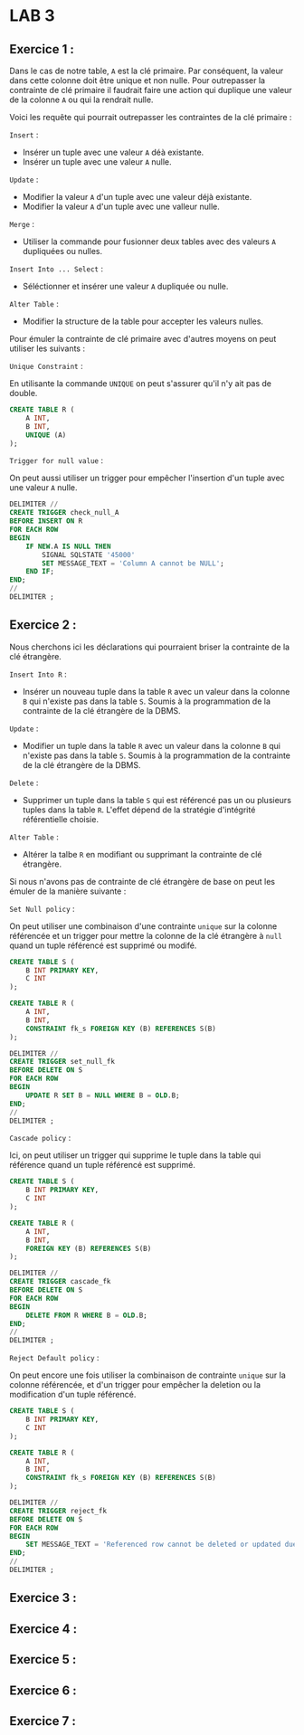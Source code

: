 # LAB 3

## Exercice 1 : 

Dans le cas de notre table, `A` est la clé primaire. Par conséquent, la valeur dans cette colonne doit être unique et non nulle. Pour outrepasser la contrainte de clé primaire il faudrait faire une action qui duplique une valeur de la colonne `A` ou qui la rendrait nulle.

Voici les requête qui pourrait outrepasser les contraintes de la clé primaire :

`Insert` :

- Insérer un tuple avec une valeur `A` déà existante.
- Insérer un tuple avec une valeur `A` nulle.

`Update` :

- Modifier la valeur `A` d'un tuple avec une valeur déjà existante.
- Modifier la valeur `A` d'un tuple avec une valleur nulle.

`Merge` :

- Utiliser la commande pour fusionner deux tables avec des valeurs `A` dupliquées ou nulles.

`Insert Into ... Select` : 

- Séléctionner et insérer une valeur `A` dupliquée ou nulle.

`Alter Table` :

- Modifier la structure de la table pour accepter les valeurs nulles.

Pour émuler la contrainte de clé primaire avec d'autres moyens on peut utiliser les suivants :

`Unique Constraint` :

En utilisante la commande `UNIQUE` on peut s'assurer qu'il n'y ait pas de double. 

``` SQL
CREATE TABLE R (
    A INT,
    B INT,
    UNIQUE (A)
);
``` 

`Trigger for null value` :

On peut aussi utiliser un trigger pour empêcher l'insertion d'un tuple avec une valeur `A` nulle.

```SQL  
DELIMITER //
CREATE TRIGGER check_null_A
BEFORE INSERT ON R
FOR EACH ROW
BEGIN
    IF NEW.A IS NULL THEN
        SIGNAL SQLSTATE '45000'
        SET MESSAGE_TEXT = 'Column A cannot be NULL';
    END IF;
END;
//
DELIMITER ;
 ```

## Exercice 2 : 

Nous cherchons ici les déclarations qui pourraient briser la contrainte de la clé étrangère.

`Insert Into R` :

- Insérer un nouveau tuple dans la table `R` avec un valeur dans la colonne `B` qui n'existe pas dans la table `S`.
Soumis à la programmation de la contrainte de la clé étrangère de la DBMS.

`Update` :

- Modifier un tuple dans la table `R` avec un valeur dans la colonne `B` qui n'existe pas dans la table `S`.
Soumis à la programmation de la contrainte de la clé étrangère de la DBMS.

`Delete` : 

- Supprimer un tuple dans la table `S` qui est référencé pas un ou plusieurs tuples dans la table `R`.
L'effet dépend de la stratégie d'intégrité référentielle choisie.

`Alter Table` : 

- Altérer la talbe `R` en modifiant ou supprimant la contrainte de clé étrangère.

Si nous n'avons pas de contrainte de clé étrangère de base on peut les émuler de la manière suivante :

`Set Null policy` : 

On peut utiliser une combinaison d'une contrainte `unique` sur la colonne référencée et un trigger pour mettre la colonne de la clé étrangère à `null` quand un tuple référencé est supprimé ou modifé.

``` SQL
CREATE TABLE S (
    B INT PRIMARY KEY,
    C INT
);

CREATE TABLE R (
    A INT,
    B INT,
    CONSTRAINT fk_s FOREIGN KEY (B) REFERENCES S(B)
);

DELIMITER //
CREATE TRIGGER set_null_fk
BEFORE DELETE ON S
FOR EACH ROW
BEGIN
    UPDATE R SET B = NULL WHERE B = OLD.B;
END;
//
DELIMITER ;
```

`Cascade policy` :

Ici, on peut utiliser un trigger qui supprime le tuple dans la table qui référence quand un tuple référencé est supprimé.

```SQL
CREATE TABLE S (
    B INT PRIMARY KEY,
    C INT
);

CREATE TABLE R (
    A INT,
    B INT,
    FOREIGN KEY (B) REFERENCES S(B)
);

DELIMITER //
CREATE TRIGGER cascade_fk
BEFORE DELETE ON S
FOR EACH ROW
BEGIN
    DELETE FROM R WHERE B = OLD.B;
END;
//
DELIMITER ;
```

`Reject Default policy` :

On peut encore une fois utiliser la combinaison de contrainte `unique` sur la colonne référencée, et d'un trigger pour empêcher la deletion ou la modification d'un tuple référencé.

```sql
CREATE TABLE S (
    B INT PRIMARY KEY,
    C INT
);

CREATE TABLE R (
    A INT,
    B INT,
    CONSTRAINT fk_s FOREIGN KEY (B) REFERENCES S(B)
);

DELIMITER //
CREATE TRIGGER reject_fk
BEFORE DELETE ON S
FOR EACH ROW
BEGIN
    SET MESSAGE_TEXT = 'Referenced row cannot be deleted or updated due to foreign key constraint.';
END;
//
DELIMITER ;
```

## Exercice 3 : 


## Exercice 4 : 
## Exercice 5 : 
## Exercice 6 : 
## Exercice 7 : 

